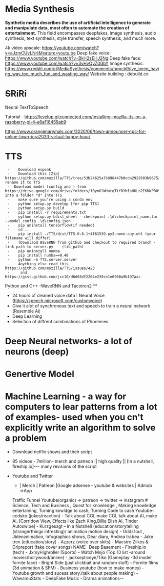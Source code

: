 # Media Synthesis
**Synthetic media describes the use of artificial intelligence to generate and manipulate data, most often to automate the creation of entertainment.**
This field encompasses deepfakes, image synthesis, audio synthesis, text synthesis, style transfer, speech synthesis, and much more.

4k video upscale: https://youtube.com/watch?v=aJzmCUvLNrI&feature=youtu.be
Deep fake voice:  https://www.youtube.com/watch?v=BkH2zEHJ2Ng
Deep fake face: https://www.youtube.com/watch?v=3vHvOyZ0GbY
Image synthesis: https://www.reddit.com/r/MediaSynthesis/comments/hqpcb9/ive_been_having_way_too_much_fun_and_wasting_way/
Website building : debuild.co














# ~~S~~RiRi
Neural TextToSpeech 

Tutorial - https://levelup.gitconnected.com/installing-mozilla-tts-on-a-raspberry-pi-4-e6af16459ab9

https://www.orangenarwhals.com/2020/06/town-announcer-npc-for-online-town-icra2020-virtual-happy-hour/

# TTS
     -    Download espeak
     -    Download this [Zip] https://github.com/mozilla/TTS/tree/53b24625a7b898447b0cda2929503b96752d9eae rename it to TTS
     -  Download model (config and ) from  https://drive.google.com/drive/folders/10ymOlWHutqTtfDYhIbHULn2IKDKP0O9m into a folder "d" into TTS
     -    make sure you're using a conda env
     -    python setup.py develop [for pip TTS]
     -    python setup.py build
     -    pip install -r requirements.txt
     -    python setup.py bdist_wheel --checkpoint .\d\checkpoint_name.tar --model_config .\d\config.json
     -    pip uninstall tensorflow(if needed)
     -    cd ..
     -    pip install ./TTS/dist/TTS-0.0.1+4f61539-py3-none-any.whl (your filename will differ)
     -    [Downlaod WaveRNN from github and checkout to required branch - link path to server.py    (lib_path)
     -    pip uninstall numba
     -    pip install numba==0.48
     -    python -m TTS.server.server
     -    Anything else read this https://github.com/mozilla/TTS/issues/423
     -     and https://gist.github.com/jcc10/d6d68df2204e239ce1e6960a9b107aac


Python and C++
-WaveRNN and Tacotron2 **

- 24 hours of cleaned voice data | Neural Voice
(https://speech.microsoft.com/customvoice)
- Give it alot of synchronous text and speech to train a neural network (Resemble Ai)
- Deep Learning
- Selection of diffrent combinations of  Phonemes


# Deep Neural networks- a lot of neurons (deep) 
# Genertive Model
# Machine Learning - a way for computers to lear patterns from a lot of examples- used when you cn't explicitly write an algorithm to solve a problem 
- Download netflix shows and their script
- 85 videos - 7million- merch and patreon || high quality || [In a nutshell, fireship.io]--- many revisions of the script

- Youtube and Twitter
    -  | Merch | Patreon |Google adsense - youtube & websites | Admob =>App

    Traffic Funnel
     Youtube(organic) => patreon
                      => twitter => instagram
                       # Science, Tech and Business , Quest for knowledge , Making knowledge entertaining, Turning kowldge to cash, Turning Code to cash
Youtube- codyko (jokes/reaction)
       -  Talk about CGI, make CGI, talk about AI, make AI, [Corridow View, Effects like Zach King,Billie Elish AI, Tinder Autoswipe]
       - Kurzgesagt – In a Nutshell (education/storytelling (strangerthings intresting)/ animation motion design)
            - Odds1out , Jidenanimation, Infographics shows, Dear diary, Andrea trabea
       - Jake tren (education/story)
       - Azzerz (voice over skits)
       - Maestro Ziikos & Dripreport (fake cover songs) NAME- Deep Basement
       - Fireship.io (tech)
       - JxmyHighroller (Sports)
       - Watch Mojo (Top 10 list -around movies/hollywood/anime)
       - jacksepticeye/Tiko (Gameplay -3d model fornite face)
       - Bright Side (just clickbait and random stuff)
       - Fornite films (3d animation & SFM)
       - Business youtube (how to make money)
       - Youtube growth and sucess story.(talk about people making)
       - WawamuStats
       - DeepFake Music
       - Drama
animations--
